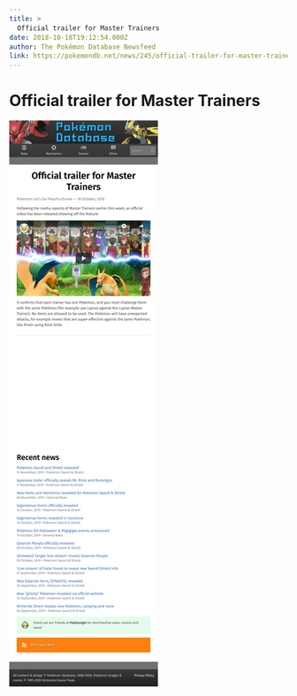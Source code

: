 ```yaml
---
title: >
  Official trailer for Master Trainers
date: 2018-10-18T19:12:54.000Z
author: The Pokémon Database Newsfeed
link: https://pokemondb.net/news/245/official-trailer-for-master-trainers
---
```

# Official trailer for Master Trainers

[![Official trailer for Master Trainers](./screenshot.png)](https://pokemondb.net/news/245/official-trailer-for-master-trainers)
